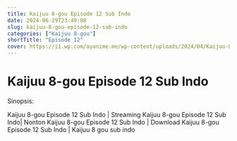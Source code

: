 ```yaml
---
title: Kaijuu 8-gou Episode 12 Sub Indo
date: 2024-06-29T23:49:08
slug: kaijuu-8-gou-episode-12-sub-indo
categories: ["Kaijuu 8-gou"]
shortTitle: "Episode 12"
cover: https://i1.wp.com/ayanime.me/wp-content/uploads/2024/04/Kaijuu-8-Gou-768x1082-1.jpg
---
```


# Kaijuu 8-gou Episode 12 Sub Indo

<iframe-loader iframe-src1="https://play.ayanime.me/include/fluidplayer/fluidplayer.php?VideoSrc1=https%3A%2F%2Fdrive.google.com%2Ffile%2Fd%2F1neycjq_WD9Q_2AHvrFuTUTS3wx9s7GAA%2Fpreview&VideoType1=video%2Fmp4&VideoQuality1=480p&VideoSrc2=https%3A%2F%2Fdrive.google.com%2Ffile%2Fd%2F1drdrQuOe0FJd4b83sJFg-IhDAMXbcT7g%2Fpreview&VideoType2=video%2Fmp4&VideoQuality2=720p&VideoSrc3=https%3A%2F%2Fdrive.google.com%2Ffile%2Fd%2F1RH2U8huhcgHjQXrApPuIoZS-Tg4YTP4-%2Fpreview&VideoType3=video%2Fmp4&VideoQuality3=1080p&VideoSrc4=&VideoType4=&VideoQuality4=&VideoPoster=&VideoTrack1=&kind1=&srclang1=&label1=&default1=&VideoTrack2=&kind2=&srclang2=&label2=&default2=&player=fluid+player&server=Drive+API&api=&width=100%25&height=100%25" iframe-src2="https://drive.google.com/file/d/1RH2U8huhcgHjQXrApPuIoZS-Tg4YTP4-/preview"></iframe-loader>

Sinopsis:
<p>Kaijuu 8-gou Episode 12 Sub Indo | Streaming Kaijuu 8-gou Episode 12 Sub Indo| Nonton Kaijuu 8-gou Episode 12 Sub Indo | Download Kaijuu 8-gou Episode 12 Sub Indo | Kaijuu 8 gou sub indo</p>

